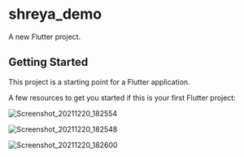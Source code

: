 # shreya_demo

A new Flutter project.

## Getting Started

This project is a starting point for a Flutter application.

A few resources to get you started if this is your first Flutter project:

![Screenshot_20211220_182554](https://user-images.githubusercontent.com/62168123/147904538-8c103a4c-0c23-44ee-852b-59ca68ce009d.png)

![Screenshot_20211220_182548](https://user-images.githubusercontent.com/62168123/147904537-d2a687ee-aec0-4e9c-99bb-e9d18a59d092.png)

![Screenshot_20211220_182600](https://user-images.githubusercontent.com/62168123/147904536-27c7ebbd-7090-420c-b8bd-3ed2a6748798.png)




